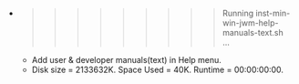 * >>>>>>>>> Running inst-min-win-jwm-help-manuals-text.sh ...
  * Add user & developer manuals(text) in Help menu.
  * Disk size = 2133632K. Space Used = 40K. Runtime = 00:00:00:00.
